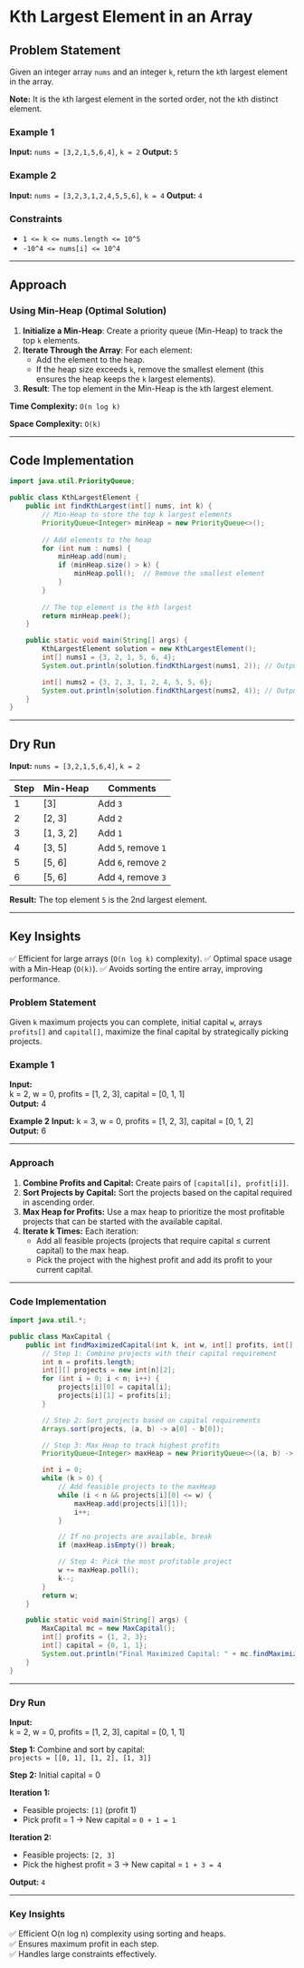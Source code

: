 # Kth Largest Element in an Array

## Problem Statement
Given an integer array `nums` and an integer `k`, return the `k`th largest element in the array.

**Note:** It is the `k`th largest element in the sorted order, not the `k`th distinct element.

### Example 1
**Input:** `nums = [3,2,1,5,6,4]`, `k = 2`
**Output:** `5`

### Example 2
**Input:** `nums = [3,2,3,1,2,4,5,5,6]`, `k = 4`
**Output:** `4`

### Constraints
- `1 <= k <= nums.length <= 10^5`
- `-10^4 <= nums[i] <= 10^4`

---

## Approach
### Using Min-Heap (Optimal Solution)
1. **Initialize a Min-Heap**: Create a priority queue (Min-Heap) to track the top `k` elements.
2. **Iterate Through the Array**: For each element:
   - Add the element to the heap.
   - If the heap size exceeds `k`, remove the smallest element (this ensures the heap keeps the `k` largest elements).
3. **Result**: The top element in the Min-Heap is the `k`th largest element.

**Time Complexity:** `O(n log k)`

**Space Complexity:** `O(k)`

---

## Code Implementation
```java
import java.util.PriorityQueue;

public class KthLargestElement {
    public int findKthLargest(int[] nums, int k) {
        // Min-Heap to store the top k largest elements
        PriorityQueue<Integer> minHeap = new PriorityQueue<>();
        
        // Add elements to the heap
        for (int num : nums) {
            minHeap.add(num);
            if (minHeap.size() > k) {
                minHeap.poll();  // Remove the smallest element
            }
        }
        
        // The top element is the kth largest
        return minHeap.peek();
    }

    public static void main(String[] args) {
        KthLargestElement solution = new KthLargestElement();
        int[] nums1 = {3, 2, 1, 5, 6, 4};
        System.out.println(solution.findKthLargest(nums1, 2)); // Output: 5

        int[] nums2 = {3, 2, 3, 1, 2, 4, 5, 5, 6};
        System.out.println(solution.findKthLargest(nums2, 4)); // Output: 4
    }
}
```

---

## Dry Run
**Input:** `nums = [3,2,1,5,6,4]`, `k = 2`

| Step | Min-Heap | Comments |
|------|-----------|-----------|
| 1    | [3]        | Add `3` |
| 2    | [2, 3]     | Add `2` |
| 3    | [1, 3, 2]  | Add `1` |
| 4    | [3, 5]     | Add `5`, remove `1` |
| 5    | [5, 6]     | Add `6`, remove `2` |
| 6    | [5, 6]     | Add `4`, remove `3` |

**Result:** The top element `5` is the 2nd largest element.

---

## Key Insights
✅ Efficient for large arrays (`O(n log k)` complexity).
✅ Optimal space usage with a Min-Heap (`O(k)`).
✅ Avoids sorting the entire array, improving performance.

### Problem Statement
Given `k` maximum projects you can complete, initial capital `w`, arrays `profits[]` and `capital[]`, maximize the final capital by strategically picking projects.

### Example 1
**Input:**  
k = 2, w = 0, profits = [1, 2, 3], capital = [0, 1, 1]  
**Output:** 4

**Example 2**
**Input:**
k = 3, w = 0, profits = [1, 2, 3], capital = [0, 1, 2]  
**Output:** 6

---

### Approach
1. **Combine Profits and Capital:** Create pairs of `[capital[i], profit[i]]`.
2. **Sort Projects by Capital:** Sort the projects based on the capital required in ascending order.
3. **Max Heap for Profits:** Use a max heap to prioritize the most profitable projects that can be started with the available capital.
4. **Iterate k Times:** Each iteration:
   - Add all feasible projects (projects that require capital ≤ current capital) to the max heap.
   - Pick the project with the highest profit and add its profit to your current capital.

---

### Code Implementation
```java
import java.util.*;

public class MaxCapital {
    public int findMaximizedCapital(int k, int w, int[] profits, int[] capital) {
        // Step 1: Combine projects with their capital requirement
        int n = profits.length;
        int[][] projects = new int[n][2];
        for (int i = 0; i < n; i++) {
            projects[i][0] = capital[i];
            projects[i][1] = profits[i];
        }

        // Step 2: Sort projects based on capital requirements
        Arrays.sort(projects, (a, b) -> a[0] - b[0]);

        // Step 3: Max Heap to track highest profits
        PriorityQueue<Integer> maxHeap = new PriorityQueue<>((a, b) -> b - a);

        int i = 0;
        while (k > 0) {
            // Add feasible projects to the maxHeap
            while (i < n && projects[i][0] <= w) {
                maxHeap.add(projects[i][1]);
                i++;
            }

            // If no projects are available, break
            if (maxHeap.isEmpty()) break;

            // Step 4: Pick the most profitable project
            w += maxHeap.poll();
            k--;
        }
        return w;
    }

    public static void main(String[] args) {
        MaxCapital mc = new MaxCapital();
        int[] profits = {1, 2, 3};
        int[] capital = {0, 1, 1};
        System.out.println("Final Maximized Capital: " + mc.findMaximizedCapital(2, 0, profits, capital));
    }
}
```

---

### Dry Run
**Input:**  
k = 2, w = 0, profits = [1, 2, 3], capital = [0, 1, 1]

**Step 1:** Combine and sort by capital:  
`projects = [[0, 1], [1, 2], [1, 3]]`

**Step 2:** Initial capital = 0

**Iteration 1:**
- Feasible projects: `[1]` (profit 1)  
- Pick profit = 1 → New capital = `0 + 1 = 1`

**Iteration 2:**
- Feasible projects: `[2, 3]`  
- Pick the highest profit = 3 → New capital = `1 + 3 = 4`

**Output:** `4`

---

### Key Insights
✅ Efficient O(n log n) complexity using sorting and heaps.  
✅ Ensures maximum profit in each step.  
✅ Handles large constraints effectively.  

